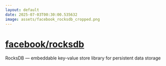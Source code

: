 ```yaml
---
layout: default
date: 2025-07-03T00:30:00.535632
image: assets/facebook_rocksdb_cropped.png
---
```


# [facebook/rocksdb](https://github.com/facebook/rocksdb)

RocksDB — embeddable key-value store library for persistent data storage
